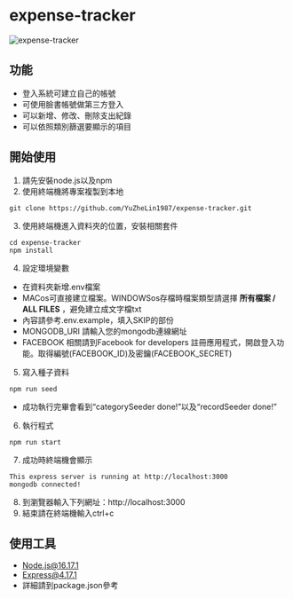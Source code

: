 # expense-tracker

![expense-tracker](https://user-images.githubusercontent.com/113798606/221044748-4f601788-c1d8-4610-8ad5-610334bf11e7.png)

## 功能
+ 登入系統可建立自己的帳號
+ 可使用臉書帳號做第三方登入
+ 可以新增、修改、刪除支出紀錄
+ 可以依照類別篩選要顯示的項目


## 開始使用

1. 請先安裝node.js以及npm
2. 使用終端機將專案複製到本地
```
git clone https://github.com/YuZheLin1987/expense-tracker.git
```
3. 使用終端機進入資料夾的位置，安裝相關套件
```
cd expense-tracker
npm install
```
4. 設定環境變數
  + 在資料夾新增.env檔案
  + MACos可直接建立檔案。WINDOWSos存檔時檔案類型請選擇 **所有檔案 / ALL FILES** ，避免建立成文字檔txt
  + 內容請參考.env.example，填入SKIP的部份
  + MONGODB_URI 請輸入您的mongodb連線網址
  + FACEBOOK 相關請到Facebook for developers 註冊應用程式，開啟登入功能。取得編號(FACEBOOK_ID)及密鑰(FACEBOOK_SECRET)
5. 寫入種子資料
```
npm run seed
```
  + 成功執行完畢會看到“categorySeeder done!”以及“recordSeeder done!”

6. 執行程式
```
npm run start
```
7. 成功時終端機會顯示
```
This express server is running at http://localhost:3000
mongodb connected!
```
8. 到瀏覽器輸入下列網址：http://localhost:3000
9. 結束請在終端機輸入ctrl+c

## 使用工具
+ Node.js@16.17.1
+ Express@4.17.1
+ 詳細請到package.json參考
